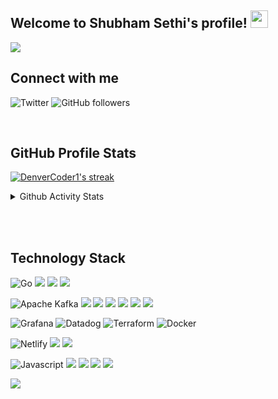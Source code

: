<h2 align="left">
  Welcome to Shubham Sethi's profile!
  <img src="https://media.giphy.com/media/hvRJCLFzcasrR4ia7z/giphy.gif" width="28">
</h2>



<!-- Typing SVG by DenverCoder1 - https://github.com/DenverCoder1/readme-typing-svg -->
<p align="left">
  <a href="https://github.com/DenverCoder1/readme-typing-svg"><img src="https://readme-typing-svg.herokuapp.com?lines=Full+Stack+Developer;7%2B+years+of+experience;Always+learning+new+things"></a>
</p>


<h2 align="left">Connect with me</h3>

![Twitter](https://img.shields.io/twitter/follow/suave_sethi?label=@suave_sethi&amp;style=social)
![GitHub followers](https://img.shields.io/github/followers/shsethi?style=social)

<br/>

## GitHub Profile Stats

<!-- GitHub Readme Streak Stats - https://github.com/DenverCoder1/github-readme-streak-stats -->
<p align="left">
  <a href="https://github.com/DenverCoder1/github-readme-streak-stats">
    <img title="🔥 Get streak stats for your profile at git.io/streak-stats" alt="DenverCoder1's streak" src="https://github-readme-streak-stats.herokuapp.com/?user=shsethi&theme=tokyonight"/>
  </a>
  
<details> 
  <summary>Github Activity Stats</summary>
  <br/>
    <a href="https://github.com/anuraghazra/github-readme-stats"><img alt="Shsethi's Github Stats" src="https://denvercoder1-github-readme-stats.vercel.app/api/?username=shsethi&show_icons=true&count_private=true&theme=react&hide_border=true&bg_color=1F222E&title_color=F85D7F&icon_color=F8D866" height="192px"/></a>
  <a href="https://github.com/anuraghazra/github-readme-stats"><img alt="Shsethi's Top Languages" src="https://github-readme-stats.vercel.app/api/top-langs/?username=shsethi&langs_count=8&layout=compact&theme=react&hide_border=true&bg_color=1F222E&title_color=F85D7F&icon_color=F8D866&hide=Jupyter%20Notebook" height="192px"/></a>
  <br/>
  <b>Note:</b> Top languages is only a metric of the languages my public code consists of and doesn't reflect experience or skill level.
</details>
  
 
</p>
<br/>
<br/>

<h2 align="left">Technology Stack </h2>

<p align="left">


<!-- https://ileriayo.github.io/markdown-badges/ -->
![Go](https://img.shields.io/badge/Go-00ADD8?style=for-the-badge&logo=go&logoColor=white)
<img src="https://img.shields.io/badge/Java-ED8B00?style=for-the-badge&logo=java&logoColor=white"/>
<img src="https://img.shields.io/badge/Scala-DC322F?style=for-the-badge&logo=scala&logoColor=white"/>
<img src="https://img.shields.io/badge/Python-3776AB?style=for-the-badge&logo=python&logoColor=white"/>         


![Apache Kafka](https://img.shields.io/badge/Apache%20Kafka-000?style=for-the-badge&logo=apachekafka)
<img src="https://img.shields.io/badge/PostgreSQL-316192?style=for-the-badge&logo=postgresql&logoColor=white" />
<img src="https://img.shields.io/badge/MySQL-00000F?style=for-the-badge&logo=mysql&logoColor=white" />
<img src="https://img.shields.io/badge/redis-%23DD0031.svg?&style=for-the-badge&logo=redis&logoColor=white" />
<img src="https://img.shields.io/badge/Elastic_Search-005571?style=for-the-badge&logo=elasticsearch&logoColor=white" />
<img src="https://img.shields.io/badge/MongoDB-4EA94B?style=for-the-badge&logo=mongodb&logoColor=white" />
<img src="https://img.shields.io/badge/Cassandra-1287B1?style=for-the-badge&logo=apache%20cassandra&logoColor=white" />

![Grafana](https://img.shields.io/badge/grafana-%23F46800.svg?style=for-the-badge&logo=grafana&logoColor=white)
![Datadog](https://img.shields.io/badge/datadog-%23632CA6.svg?style=for-the-badge&logo=datadog&logoColor=white)
![Terraform](https://img.shields.io/badge/terraform-%235835CC.svg?style=for-the-badge&logo=terraform&logoColor=white)
![Docker](https://img.shields.io/badge/docker-%230db7ed.svg?style=for-the-badge&logo=docker&logoColor=white)

![Netlify](https://img.shields.io/badge/netlify-%23000000.svg?style=for-the-badge&logo=netlify&logoColor=#00C7B7)
<img src="https://img.shields.io/badge/Amazon_AWS-232F3E?style=for-the-badge&logo=amazon-aws&logoColor=white" />
<img src="https://img.shields.io/badge/Digital_Ocean-0080FF?style=for-the-badge&logo=DigitalOcean&logoColor=white" />

![Javascript](https://img.shields.io/badge/JavaScript-F7DF1E?style=for-the-badge&logo=javascript&logoColor=black")
<img src="https://img.shields.io/badge/React-20232A?style=for-the-badge&logo=react&logoColor=61DAFB" />
<img src="https://img.shields.io/badge/Node.js-43853D?style=for-the-badge&logo=node.js&logoColor=white"/>
<img src="https://img.shields.io/badge/Express.js-404D59?style=for-the-badge" />
<img src="https://img.shields.io/badge/Twilio-F22F46?style=for-the-badge&logo=Twilio&logoColor=white" />

</p>

<!-- https://github.com/anuraghazra/github-readme-stats -->



![](https://komarev.com/ghpvc/?username=shsethi&style=for-the-badge)


<!--
[![GitHub Streak](https://github-readme-streak-stats.herokuapp.com/?user=shsethi&theme=tokyonight)](https://git.io/streak-stats)
</p align="center">
<img src="https://github.com/shsethi/shsethi/blob/main/header.png" />
</p>
**shsethi/shsethi** is a ✨ _special_ ✨ repository because its `README.md` (this file) appears on your GitHub profile.

Here are some ideas to get you started:

- 🔭 I’m currently working on ...
- 🌱 I’m currently learning ...
- 👯 I’m looking to collaborate on ...
- 🤔 I’m looking for help with ...
- 💬 Ask me about ...
- 📫 How to reach me: ...
- 😄 Pronouns: ...
- ⚡ Fun fact: ...
-->
